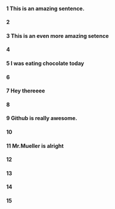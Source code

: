 #### 1 This is an amazing sentence.
#### 2
#### 3 This is an even more amazing setence
#### 4
#### 5 I was eating chocolate today
#### 6
#### 7 Hey thereeee
#### 8
#### 9 Github is really awesome. 
#### 10
#### 11 Mr.Mueller is alright
#### 12
#### 13
#### 14
#### 15